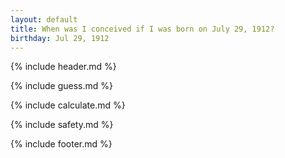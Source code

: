 ```yaml
---
layout: default
title: When was I conceived if I was born on July 29, 1912?
birthday: Jul 29, 1912
---
```


{% include header.md %}

{% include guess.md %}

{% include calculate.md %}

{% include safety.md %}

{% include footer.md %}




